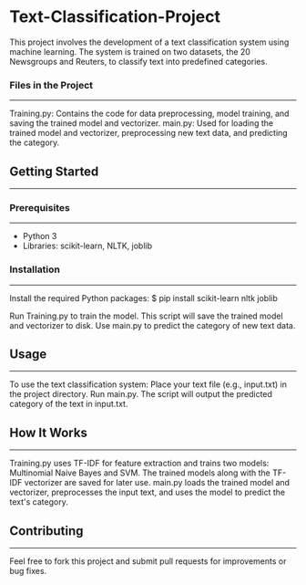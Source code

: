# Text-Classification-Project
This project involves the development of a text classification system using machine learning. The system is trained on two datasets, the 20 Newsgroups and Reuters, to classify text into predefined categories.

### Files in the Project
***
Training.py: Contains the code for data preprocessing, model training, and saving the trained model and vectorizer.
main.py: Used for loading the trained model and vectorizer, preprocessing new text data, and predicting the category.

## Getting Started
***

### Prerequisites
***
* Python 3
* Libraries: scikit-learn, NLTK, joblib

### Installation
***
Install the required Python packages:
$ pip install scikit-learn nltk joblib

Run Training.py to train the model. This script will save the trained model and vectorizer to disk.
Use main.py to predict the category of new text data.

## Usage
***
To use the text classification system:
Place your text file (e.g., input.txt) in the project directory.
Run main.py. The script will output the predicted category of the text in input.txt.

## How It Works
***
Training.py uses TF-IDF for feature extraction and trains two models: Multinomial Naive Bayes and SVM. The trained models along with the TF-IDF vectorizer are saved for later use.
main.py loads the trained model and vectorizer, preprocesses the input text, and uses the model to predict the text's category.

## Contributing
***
Feel free to fork this project and submit pull requests for improvements or bug fixes.
